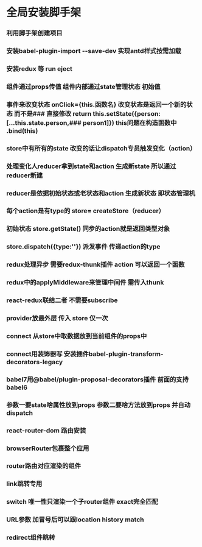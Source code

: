 # 全局安装脚手架
### 利用脚手架创建项目
### 安装babel-plugin-import --save-dev  实现antd样式按需加载
### 安装redux 等  run eject
### 组件通过props传值 组件内部通过state管理状态 初始值
### 事件来改变状态 onClick={this.函数名} 改变状态是返回一个新的状态 而不是### 直接修改 return this.setState({person:[...this.state.person,### person1]})  this问题在构造函数中 .bind(this)
### store中有所有的state 改变的话让dispatch专员触发变化（action）
### 处理变化人reducer拿到state和action 生成新state 所以通过reducer新建
### reducer是依据初始状态或老状态和action 生成新状态 即状态管理机
### 每个action是有type的 store= createStore（reducer）
### 初始状态 store.getState() 同步的action就是返回类型对象
### store.dispatch({type:''}) 派发事件 传递action的type
### redux处理异步 需要redux-thunk插件 action 可以返回一个函数
### redux中的applyMiddleware来管理中间件 需传入thunk
### react-redux联结二者 不需要subscribe
### provider放最外层 传入 store 仅一次
### connect 从store中取数据放到当前组件的props中
### connect用装饰器写  安装插件babel-plugin-transform-decorators-legacy
### babel7用@babel/plugin-proposal-decorators插件  前面的支持babel6
### 参数一要state啥属性放到props 参数二要啥方法放到props 并自动dispatch
### react-router-dom 路由安装
### browserRouter包裹整个应用
### router路由对应渲染的组件
### link跳转专用
### switch 唯一性只渲染一个子router组件 exact完全匹配
### URL参数 加冒号后可以跟location history match
### redirect组件跳转
### 